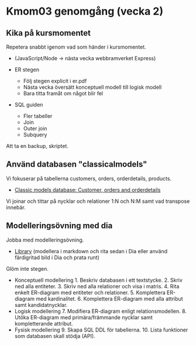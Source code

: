 Kmom03 genomgång (vecka 2)
=========================



Kika på kursmomentet
-------------------------

Repetera snabbt igenom vad som händer i kursmomentet.

* (JavaScript/Node -> nästa vecka webbramverket Express)

* ER stegen
    * Följ stegen explicit i er.pdf
    * Nästa vecka översätt konceptuell modell till logisk modell
    * Bara titta framåt om något blir fel

* SQL guiden
    * Fler tabeller
    * Join
    * Outer join
    * Subquery

<!--
* Fråga om dbwebb validate, `eslint` och `eslint --fix`
-->

Att ta en backup, skriptet.



Använd databasen "classicalmodels"
-------------------------

Vi fokuserar på tabellerna customers, orders, orderdetails, products.

* [Classic models database: Customer, orders and orderdetails](https://gitlab.com/mikael-roos/database/-/tree/main/sql/classicmodels/order-order-details)

Vi joinar och tittar på nycklar och relationer 1:N och N:M samt vad transpose innebär.



Modelleringsövning med dia
-------------------------

Jobba med modelleringsövning.

* [Library](https://gitlab.com/mikael-roos/database/-/tree/main/er/library) (modellera i markdown och rita sedan i Dia eller använd färdigritad bild i Dia och prata runt)

<!--
* Kund, order, produkter (ny modelleringsövning?)
* Delar av modelleringsövningen skissades på i dokumentet [`customer_order_product.md`](./customer_order_product.md)
* En diagramskiss med Dia sparades i [`kmom03_v2.dia`](./kmom03_v2.dia).
* En bild av diagramskissen finns även här i [`er_customer_order_product.png`](./er_customer_order_product.png)
-->

Glöm inte stegen.

* Konceptuell modellering
    1\. Beskriv databasen i ett textstycke.
    2\. Skriv ned alla entiteter.
    3\. Skriv ned alla relationer och visa i matris.
    4\. Rita enkelt ER-diagram med entiteter och relationer.
    5\. Komplettera ER-diagram med kardinalitet.
    6\. Komplettera ER-diagram med alla attribut samt kandidatnycklar.
* Logisk modellering
    7\. Modifiera ER-diagram enligt relationsmodellen.
    8\. Utöka ER-diagram med primära/främmande nycklar samt kompletterande attribut.
* Fysisk modellering
    9\. Skapa SQL DDL för tabellerna.
    10\. Lista funktioner som databasen skall stödja (API).
